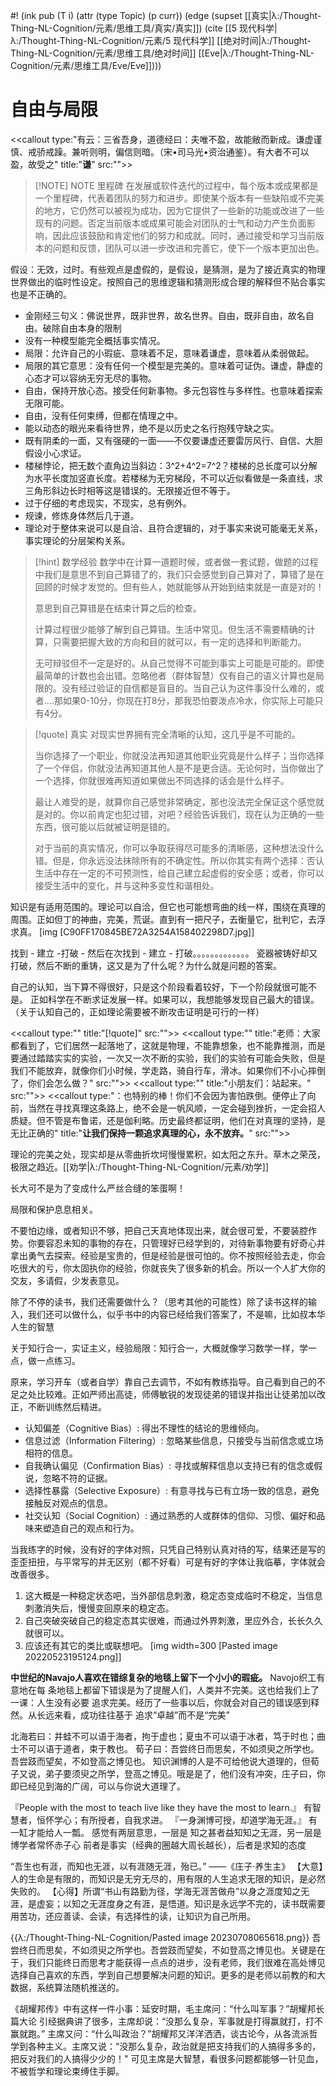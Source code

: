 #! (ink pub (T i) (attr (type Topic) (p curr)) (edge (supset [[真实|λ:/Thought-Thing-NL-Cognition/元素/思维工具/真实/真实]]) (cite [[5 现代科学|λ:/Thought-Thing-NL-Cognition/元素/5 现代科学]] [[绝对时间|λ:/Thought-Thing-NL-Cognition/元素/思维工具/绝对时间]] [[Eve|λ:/Thought-Thing-NL-Cognition/元素/思维工具/Eve/Eve]])))

# 自由与局限

<<callout type:"有云：三省吾身，道德经曰：夫唯不盈，故能敝而新成。谦虚谨慎、戒骄戒躁。兼听则明，偏信则暗。（宋•司马光•资治通鉴）。有大者不可以盈，故受之" title:"**谦**" src:"">>


>[!NOTE] NOTE 里程碑
>在发展或软件迭代的过程中，每个版本或成果都是一个里程碑，代表着团队的努力和进步。即使某个版本有一些缺陷或不完美的地方，它仍然可以被视为成功，因为它提供了一些新的功能或改进了一些现有的问题。否定当前版本或成果可能会对团队的士气和动力产生负面影响，因此应该鼓励和肯定他们的努力和成就。同时，通过接受和学习当前版本的问题和反馈，团队可以进一步改进和完善它，使下一个版本更加出色。

假设：无效，过时。有些观点是虚假的，是假设，是猜测，是为了接近真实的物理世界做出的临时性设定。按照自己的思维逻辑和猜测形成合理的解释但不贴合事实也是不正确的。

- 金刚经三句义：佛说世界，既非世界，故名世界。自由，既非自由，故名自由。破除自由本身的限制
- 没有一种模型能完全概括事实情况。
- 局限：允许自己的小瑕疵、意味着不足，意味着谦虚，意味着从柔弱做起。
- 局限的其它意思：没有任何一个模型是完美的。意味着可证伪。谦虚，静虚的心态才可以容纳无穷无尽的事物。
- 自由，保持开放心态。接受任何新事物。多元包容性与多样性。也意味着探索无限可能。
- 自由，没有任何束缚，但都在情理之中。
- 能以动态的眼光来看待世界，绝不是以历史之名行抱残守缺之实。
- 既有阴柔的一面，又有强硬的一面——不仅要谦虚还要雷厉风行、自信、大胆假设小心求证。
- 楼梯悖论，把无数个直角边当斜边：3^2+4^2=7^2？楼梯的总长度可以分解为水平长度加竖直长度。若楼梯为无穷梯段，不可以近似看做是一条直线，求三角形斜边长时相等这是错误的。无限接近但不等于。
- 过于仔细的考虑现实，不现实，总有例外。
- 规谏，修炼身体然后几于道。
- 理论对于整体来说可以是自洽、且符合逻辑的，对于事实来说可能毫无关系，事实理论的分层架构关系。


>[!hint] 数学经验
>数学中在计算一道题时候，或者做一套试题，做题的过程中我们是意思不到自己算错了的，我们只会感觉到自己算对了，算错了是在回顾的时候才发觉的。但有些人，她就能够从开始到结束就是一直是对的！
>
>意思到自己算错是在结束计算之后的检查。
>
>计算过程很少能够了解到自己算错。生活中常见。但生活不需要精确的计算，只需要把握大致的方向和目的就可以，有一定的选择和判断能力。
>
>无可辩驳但不一定是好的。从自己觉得不可能到事实上可能是可能的。即使最简单的计数也会出错。忽略他者（群体智慧）仅有自己的语义计算也是局限的。没有经过验证的自信都是盲目的。当自己认为这件事没什么难的，或者....那如果0-10分，你现在打8分，那我恐怕要泼点冷水，你实际上可能只有4分。



>[!quote] 真实
>对现实世界拥有完全清晰的认知，这几乎是不可能的。
>
>当你选择了一个职业，你就没法再知道其他职业究竟是什么样子；当你选择了一个伴侣，你就没法再知道其他人是不是更合适。无论何时，当你做出了一个选择，你就很难再知道如果做出不同选择的话会是什么样子。
>
>最让人难受的是，就算你自己感觉非常确定，那也没法完全保证这个感觉就是对的。你以前肯定也犯过错，对吧？经验告诉我们，现在认为正确的一些东西，很可能以后就被证明是错的。
>
>对于当前的真实情况，你可以争取获得尽可能多的清晰感，这种想法没什么错。但是，你永远没法抹除所有的不确定性。所以你其实有两个选择：否认生活中存在一定的不可预测性，给自己建立起虚假的安全感；或者，你可以接受生活中的变化，并与这种多变性和谐相处。


知识是有适用范围的。理论可以自洽，但它也可能想弯曲的线一样，围绕在真理的周围。正如但丁的神曲，完美，荒诞。直到有一把尺子，去衡量它，批判它，去浮求真。
[img [C90FF170845BE72A3254A158402298D7.jpg]]

找到 - 建立 -打破 - 然后在次找到 - 建立 - 打破。。。。。。。。。。。。。
瓷器被铸好却又打破，然后不断的重铸，这又是为了什么呢？为什么就是问题的答案。

自己的认知，当下算不得很好，只是这个阶段看着较好，下一个阶段就很可能不是。 正如科学在不断求证发展一样。如果可以，我想能够发现自己最大的错误。（关于认知自己的，正如理论需要被不断攻击证明是可行的一样）

<<callout type:"" title:"[!quote]" src:"">>
<<callout type:"" title:"老师：大家都看到了，它们居然一起落地了，这就是物理，不能靠想象，也不能靠推测，而是要通过踏踏实实的实验，一次又一次不断的实验，我们的实验有可能会失败，但是我们不能放弃，就像你们小时候，学走路，骑自行车，滑冰。如果你们不小心摔倒了，你们会怎么做？" src:"">>
<<callout type:"" title:"小朋友们：站起来。" src:"">>
<<callout type:"：也特别的棒！你们不会因为害怕跌倒。便停止了向前，当然在寻找真理这条路上，绝不会是一帆风顺，一定会碰到挫折，一定会招人质疑。但不管是布鲁诺，还是伽利略。历史最终都证明，他们在对真理的坚持，是无比正确的" title:"**让我们保持一颗追求真理的心，永不放弃。**" src:"">>


理论的完美之处，现实却是从零曲折坎坷慢慢累积，如太阳之东升。草木之荣茂，极限之趋近。[[劝学|λ:/Thought-Thing-NL-Cognition/元素/劝学]]

长大可不是为了变成什么严丝合缝的笨蛋啊！

局限和保护息息相关。

不要怕边缘，或者知识不够，把自己天真地体现出来，就会很可爱，不要装腔作势。你要容忍未知的事物的存在，只管理好已经学到的，对待新事物要有好奇心并拿出勇气去探索。经验是宝贵的，但是经验是很可怕的。你不按照经验去走，你会吃很大的亏，你太固执你的经验，你就丧失了很多新的机会。所以一个人扩大你的交友，多请假，少发表意见。

除了不停的读书，我们还需要做什么？（思考其他的可能性）除了读书这样的输入，我们还可以做什么，似乎书中的内容已经给我们答案了，不是嘛，比如叔本华人生的智慧


关于知行合一，实证主义，经验局限：知行合一，大概就像学习数学一样，学一点，做一点练习。

原来，学习开车（或者自学）靠自己去调节，不如有教练指导。自己看到自己的不足之处比较难。正如严师出高徒，师傅敏锐的发现徒弟的错误并指出让徒弟加以改正，不断训练然后精进。

- 认知偏差（Cognitive Bias）: 得出不理性的结论的思维倾向。
- 信息过滤（Information Filtering）: 忽略某些信息，只接受与当前信念或立场相符的信息。
- 自我确认偏见（Confirmation Bias）: 寻找或解释信息以支持已有的信念或假说，忽略不符的证据。
- 选择性暴露（Selective Exposure）: 有意寻找与已有立场一致的信息，避免接触反对观点的信息。
- 社交认知（Social Cognition）: 通过熟悉的人或群体的信仰、习惯、偏好和品味来塑造自己的观点和行为。


当我练字的时候，没有好的字体对照，只凭自己特别认真对待的写，结果还是写的歪歪扭扭，与平常写的并无区别（都不好看）可是有好的字体让我临摹，字体就会改善很多。

1. 这大概是一种稳定状态吧，当外部信息刺激，稳定态变成临时不稳定，当信息刺激消失后，慢慢变回原来的稳定态。
2. 自己突破突破自己的稳定态其实很难，而通过外界刺激，里应外合，长长久久就很可以。
3. 应该还有其它的类比或联想吧。
[img width=300 [Pasted image 20220523195124.png]]




 **中世纪的Navajo人喜欢在错综复杂的地毯上留下一个小小的瑕疵。** 
Navojo织工有意地在每 条地毯上都留下错误是为了提醒人们，人类并不完美。这也给我们上了一课：人生没有必要 追求完美。经历了一些事以后，你就会对自己的错误感到释然。从长远来看，成功往往基于 追求“卓越”而不是“完美”


北海若曰：井蛙不可以语于海者，拘于虚也；夏虫不可以语于冰者，笃于时也；曲士不可以语于道者，束于教也。
荀子曰：吾尝终日而思矣，不如须臾之所学也。吾尝跂而望矣，不如登高之博见也。
知识渊博的人是不可给他说大道理的，但荀子又说，弟子要须臾之所学，登高之博见。哦是是了，他们没有冲突，庄子曰，你即已经见到海的广阔，可以与你说大道理了。



『People with the most to teach live like they have the most to learn.』
有智慧者，恒怀学心；有所授者，自我求进。
『一身渊博可授，却道学海无涯。』
有一缸才能给人一瓢。
感觉有两层意思，一层是 知之甚者益知知之无涯，另一层是 博学者常怀赤子心
前者是事实（经典的圈越大周长越长），后者是求知的态度




“吾生也有涯，而知也无涯，以有涯随无涯，殆已。”  ——《庄子·养生主》
【大意】人的生命是有限的，而知识是无穷无尽的，用有限的人生追求无限的知识，是必然失败的。
【心得】所谓“书山有路勤为径，学海无涯苦做舟”以身之涯度知之无涯，是虚妄；以知之无涯度身之有涯，是悟道。知识是永远学不完的，读书既需要用苦功，还应善读、会读，有选择性的读，让知识为自己所用。



{{λ:/Thought-Thing-NL-Cognition/Pasted image 20230708065618.png}}
吾尝终日而思矣，不如须臾之所学也。吾尝跂而望矣，不如登高之博见也。关键是在于，我们只能终日而思考才能获得一点点的进步，没有老师，我们很难在高处博见选择自己喜欢的东西，学到自己想要解决问题的知识。更多的是老师以前教的和大数据，系统算法随机推送的。​


《胡耀邦传》中有这样一件小事：延安时期，毛主席问：“什么叫军事？”胡耀邦长篇大论 引经据典讲了很多，主席却说：“没那么复杂，军事就是打得赢就打，打不赢就跑。”
主席又问：“什么叫政治？”胡耀邦又洋洋洒洒，谈古论今，从各流派哲学到各种主义。主席又说：“没那么复杂，政治就是把支持我们的人搞得多多的，把反对我们的人搞得少少的！"
可见主席是大智慧，看很多问题都能够一针见血，不被哲学和理论束缚住手脚。